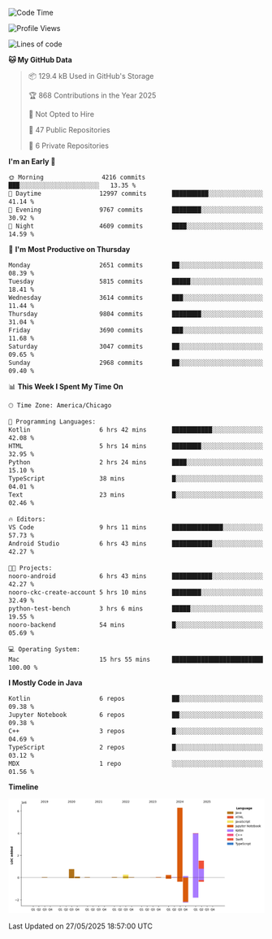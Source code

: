 <!--START_SECTION:waka-->
![Code Time](http://img.shields.io/badge/Code%20Time-1%2C279%20hrs%2024%20mins-blue)

![Profile Views](http://img.shields.io/badge/Profile%20Views-0-blue)

![Lines of code](https://img.shields.io/badge/From%20Hello%20World%20I%27ve%20Written-13.5%20million%20lines%20of%20code-blue)

**🐱 My GitHub Data** 

> 📦 129.4 kB Used in GitHub's Storage 
 > 
> 🏆 868 Contributions in the Year 2025
 > 
> 🚫 Not Opted to Hire
 > 
> 📜 47 Public Repositories 
 > 
> 🔑 6 Private Repositories 
 > 
**I'm an Early 🐤** 

```text
🌞 Morning                4216 commits        ███░░░░░░░░░░░░░░░░░░░░░░   13.35 % 
🌆 Daytime                12997 commits       ██████████░░░░░░░░░░░░░░░   41.14 % 
🌃 Evening                9767 commits        ████████░░░░░░░░░░░░░░░░░   30.92 % 
🌙 Night                  4609 commits        ████░░░░░░░░░░░░░░░░░░░░░   14.59 % 
```
📅 **I'm Most Productive on Thursday** 

```text
Monday                   2651 commits        ██░░░░░░░░░░░░░░░░░░░░░░░   08.39 % 
Tuesday                  5815 commits        █████░░░░░░░░░░░░░░░░░░░░   18.41 % 
Wednesday                3614 commits        ███░░░░░░░░░░░░░░░░░░░░░░   11.44 % 
Thursday                 9804 commits        ████████░░░░░░░░░░░░░░░░░   31.04 % 
Friday                   3690 commits        ███░░░░░░░░░░░░░░░░░░░░░░   11.68 % 
Saturday                 3047 commits        ██░░░░░░░░░░░░░░░░░░░░░░░   09.65 % 
Sunday                   2968 commits        ██░░░░░░░░░░░░░░░░░░░░░░░   09.40 % 
```


📊 **This Week I Spent My Time On** 

```text
🕑︎ Time Zone: America/Chicago

💬 Programming Languages: 
Kotlin                   6 hrs 42 mins       ███████████░░░░░░░░░░░░░░   42.08 % 
HTML                     5 hrs 14 mins       ████████░░░░░░░░░░░░░░░░░   32.95 % 
Python                   2 hrs 24 mins       ████░░░░░░░░░░░░░░░░░░░░░   15.10 % 
TypeScript               38 mins             █░░░░░░░░░░░░░░░░░░░░░░░░   04.01 % 
Text                     23 mins             █░░░░░░░░░░░░░░░░░░░░░░░░   02.46 % 

🔥 Editors: 
VS Code                  9 hrs 11 mins       ██████████████░░░░░░░░░░░   57.73 % 
Android Studio           6 hrs 43 mins       ███████████░░░░░░░░░░░░░░   42.27 % 

🐱‍💻 Projects: 
nooro-android            6 hrs 43 mins       ███████████░░░░░░░░░░░░░░   42.27 % 
nooro-ckc-create-account 5 hrs 10 mins       ████████░░░░░░░░░░░░░░░░░   32.49 % 
python-test-bench        3 hrs 6 mins        █████░░░░░░░░░░░░░░░░░░░░   19.55 % 
nooro-backend            54 mins             █░░░░░░░░░░░░░░░░░░░░░░░░   05.69 % 

💻 Operating System: 
Mac                      15 hrs 55 mins      █████████████████████████   100.00 % 
```

**I Mostly Code in Java** 

```text
Kotlin                   6 repos             ██░░░░░░░░░░░░░░░░░░░░░░░   09.38 % 
Jupyter Notebook         6 repos             ██░░░░░░░░░░░░░░░░░░░░░░░   09.38 % 
C++                      3 repos             █░░░░░░░░░░░░░░░░░░░░░░░░   04.69 % 
TypeScript               2 repos             █░░░░░░░░░░░░░░░░░░░░░░░░   03.12 % 
MDX                      1 repo              ░░░░░░░░░░░░░░░░░░░░░░░░░   01.56 % 
```



**Timeline**

![Lines of Code chart](https://raw.githubusercontent.com/phanijsp/phanijsp/main/assets/bar_graph.png)


 Last Updated on 27/05/2025 18:57:00 UTC
<!--END_SECTION:waka-->
